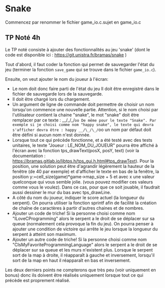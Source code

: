 
# Snake
Commencez par renommer le fichier game_io.c.sujet en game_io.c


## TP Noté 4h
Le TP noté consiste à ajouter des fonctionnalités au jeu 'snake' (dont le code est disponible ici : https://git.unistra.fr/bramas/snake )

Tout d'abord, il faut coder la fonction qui permet de sauvegarder l'état du jeu (terminer la fonction `save_game` qui se trouve dans le fichier `game_io.c`).

Ensuite, on veut ajouter le nom du joueur à l'écran:

* Le nom doit donc faire parti de l'état du jeu
Il doit être enregistré dans le fichier de sauvegarde lors de la sauvegarde.
* Il doit être chargé lors du chargement.
* Un argument de ligne de commande doit permettre de choisir un nom lorsqu'on commence une nouvelle partie. Attention, si le nom choisi par l'utilisateur contient la chaine "snake", le mot "snake" doit être remplacer par ce texte : __/\_/\_/`oo
De même pour le texte "Snake". Par exemple si je choisi comme nom "happy snake", le texte qui devra s'afficher devra être : happy __/\_/\_/`oo
un nom par défaut doit être défini si aucun nom n'est donnée.
* Lorsque tout ce qui précède fonctionne, et a été testé avec des tests unitaires, le texte "Joueur : LE_NOM_DU_JOUEUR"  pourra être affiché à l'écran avec la fonction tps_drawText(posX, posY, text) (voir la documentation : https://bramas.gitlab.io/libtps.h/tps_gui.h.html#tps_drawText). Pour la position, une solution peut être d'agrandir légèrement la hauteur de la fenêtre (de 40 par exemple) et d'afficher le texte en bas de la fenêtre, la position y:=cell_size(game)*game->map_size + 5 et avec x une valeur quelconque qui vous semble jolie. (vous pouvez modifier ces valeurs comme vous le voulez). Dans ce cas, pour que ce soit jouable, il faudrait aussi dessiner le mur du bas avec tps_drawLine.
* A côté du nom du joueur, indiquer le score actuel (la longueur du serpent). On pourra utiliser la fonction sprintf afin de facilité la création de chaîne de caractères à partir d'autres chaines et de nombres.
* Ajouter un code de triche! Si la personne choisi comme nom "ILoveCProgramming" alors le serpent a le droit de se déplacer sur sa queue (normalement cela provoque la fin du jeu). On pourra penser à ajouter une condition de victoire qui arrête le jeu lorsque la longueur du serpent à atteint son maximum.
* Ajouter un autre code de triche! Si la personne choisi comme nom "CIsMyFavoriteProgrammingLanguage" alors le serpent a le droit de se déplacer sur sa queue et les murs n'existent plus. Lorsque le serpent sort de la map à droite, il réapparaît à gauche et inversement, lorsqu'il sort de la map en haut il réapparaît en bas et inversement.


Les deux derniers points ne compterons que très peu (voir uniquement en bonus) donc ils doivent être réalisés uniquement lorsque tout ce qui précède est proprement réalisé.
